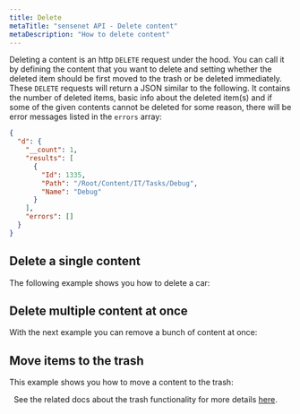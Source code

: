 ```yaml
---
title: Delete
metaTitle: "sensenet API - Delete content"
metaDescription: "How to delete content"
---
```


Deleting a content is an http `DELETE` request under the hood. You can call it by defining the content that you want to delete and setting whether the deleted item should be first moved to the trash or be deleted immediately. These `DELETE` requests will return a JSON similar to the following. It contains the number of deleted items, basic info about the deleted item(s) and if some of the given contents cannot be deleted for some reason, there will be error messages listed in the `errors` array:

```json
{
  "d": {
    "__count": 1,
    "results": [
      {
        "Id": 1335,
        "Path": "/Root/Content/IT/Tasks/Debug",
        "Name": "Debug"
      }
    ],
    "errors": []
  }
}
```

## Delete a single content

The following example shows you how to delete a car:

<tab category="content-management" article="delete" example="deleteContent" />

## Delete multiple content at once

With the next example you can remove a bunch of content at once:

<tab category="content-management" article="delete" example="deleteMultipleContent" />

## Move items to the trash

This example shows you how to move a content to the trash:

<tab category="content-management" article="delete" example="moveTotheTrash" />
&nbsp;
<note>
See the related docs about the trash functionality for more details <a href="/api-docs/content-management/07-trash">here</a>.
</note>
